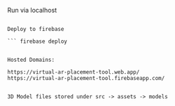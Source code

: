 Run via localhost

``` npm start

Deploy to firebase

``` firebase deploy


Hosted Domains:

https://virtual-ar-placement-tool.web.app/
https://virtual-ar-placement-tool.firebaseapp.com/


3D Model files stored under src -> assets -> models